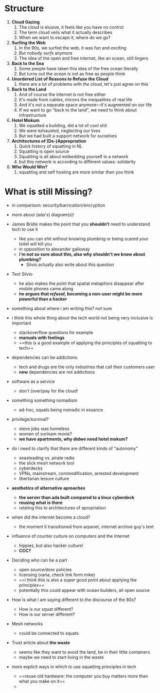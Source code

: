 # Structure

1. **Cloud Gazing**
   1. The cloud is elusive, it feels like you have no control
   2. The term cloud veils what it actually describes
   3. When we want to escape it, where do we go?
2. **Surfing the Web**
   1. In the 90s, we surfed the web, it was fun and exciting
   2. But nobody *surfs* anymore
   3. The idea of the open and free internet, like an ocean, still lingers
3. **Back to the Sea**
   1. Some people have taken this idea of the free ocean literally
   2. But turns out the ocean is not as free as people think
4. **Unordered List of Reasons to Refuse the Cloud**
   1. there are a lot of problems with *the cloud*, let's just agree on this
5. **Back to the Land**
   1. And of course the internet is not free either
   2. It's made from cables, mirrors the inequalities of real life
   3. And it's not a separate space anymore—it's augmented on our life
   4. If we want to go "back to the land", we need to think about infrastructure
6. **Hotel Mokum**
   1. We squatted a building, did a lot of cool shit
   2. We were exhausted, neglecting our lives
   3. But we had built a support network for ourselves
7. **Architectures of (De-)Appropriation**
   1. Quick history of squatting in NL
   2. Squatting is open source
   3. Squatting is all about embedding yourself in a network
   4. but this network is according to different values: solidarity
8. **Who Would Win?**
   1. squatting and self hosting are more similar than you think

# What is still Missing?

- in comparison: security/barrication/encryption

- more about (ada's) diagram(s)!

- James Bridle makes the point that you **shouldn't** need to understand tech to use it
  - like you can shit without knowing plumbing or being scared your toilet will kill you
  - in opposition to alexander galloway
  - **i'm not so sure about this, also why shouldn't we know about plumbing?**
    - Silvio actually also write about this question
- Text Silvio
  - he also makes the point that spatial metaphors disappear after mobile phones came along
  - **he argues that *refusal*, becoming a non-user might be more powerful than a hacker**
- something about where i am writing this? not sure
- i think this whole thing about the tech world not being very inclusive is important
  - stackoverflow questions for example
  - **manuals with feelings**
  - ==this is a good example of applying the principles of squatting to tech==
- dependencies can be addictions.
  - tech and drugs are the only industries that call their customers *user*
  - **new** dependencies are not addictions
- software as a service
  - don't (over)pay for the cloud!
- something something nomadism
  - ad-hoc, squats being nomadic in essance
- privilege/survival?
  - steve jobs was homeless
  - women of surinam movie?
  - **we have apartments, why didwe need hotel mokum?**
- do i need to clarify that there are different kinds of "autonomy"
  - seasteading vs. pirate radio
  - the slick mesh network tool
  - cyberdecks
  - VPNs, mainstream, commodification, arrested development
  - libertarian leisure culture
- **aesthetics of alternative aproaches**
  - **the server than ada built compared to a linux cyberdeck**
  - **reusing what is there**
  - relating this to architectures of apropriation
- when did the internet become a cloud?
  - the moment it transitioned from arpanet, internet archive guy's text
- influence of counter culture on computers and the internet
  - hippies, but also hacker culture!
  - **CCC?**
- Deciding who can be a part
  - open source/door policies
  - licensing (varia, check link form mike)
  - ==i think this is also a super good point about applying the principles==
  - potentially this could appear with ocean builders, all open source
- How is what I am saying different to the discourse of the 80s?
  - How is our squat different?
  - How is our server different?
- Mesh networks
  - could be connected to squats
- Trust article about **the waste**
  - seems like they want to avoid the land, be in their little containers
  - maybe we need to start living in the waste
- more explicit ways in which to use squatting principles in tech
  - ==reuse old hardware: the computer you buy matters more than what you make on it==
  - 